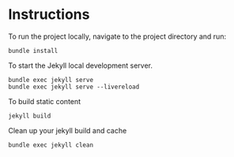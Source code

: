 # Instructions

To run the project locally, navigate to the project directory and run:

```
bundle install
``` 

To start the Jekyll local development server.

```
bundle exec jekyll serve
bundle exec jekyll serve --livereload
``` 

To build static content

```
jekyll build
```

Clean up your jekyll build and cache

```
bundle exec jekyll clean
```
